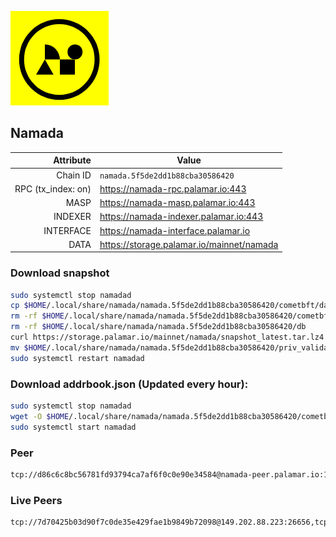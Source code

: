 ![Logo](https://raw.githubusercontent.com/Pa1amar/mainnets/refs/heads/main/namada/logo.png)
## Namada
| Attribute | Value |
|----------:|-------|
| Chain ID         | `namada.5f5de2dd1b88cba30586420` |
| RPC (tx_index: on)  | https://namada-rpc.palamar.io:443 |
| MASP  | https://namada-masp.palamar.io:443 |
| INDEXER | https://namada-indexer.palamar.io:443 |
| INTERFACE | https://namada-interface.palamar.io |
| DATA | https://storage.palamar.io/mainnet/namada |

### Download snapshot
```bash
sudo systemctl stop namadad
cp $HOME/.local/share/namada/namada.5f5de2dd1b88cba30586420/cometbft/data/priv_validator_state.json $HOME/.local/share/namada/namada.5f5de2dd1b88cba30586420/priv_validator_state.json.backup
rm -rf $HOME/.local/share/namada/namada.5f5de2dd1b88cba30586420/cometbft/data
rm -rf $HOME/.local/share/namada/namada.5f5de2dd1b88cba30586420/db
curl https://storage.palamar.io/mainnet/namada/snapshot_latest.tar.lz4 | lz4 -dc - | tar -xf - -C $HOME/.local/share/namada/namada.5f5de2dd1b88cba30586420/
mv $HOME/.local/share/namada/namada.5f5de2dd1b88cba30586420/priv_validator_state.json.backup $HOME/.local/share/namada/namada.5f5de2dd1b88cba30586420/cometbft/data/priv_validator_state.json
sudo systemctl restart namadad
```
### Download addrbook.json (Updated every hour):
```bash
sudo systemctl stop namadad
wget -O $HOME/.local/share/namada/namada.5f5de2dd1b88cba30586420/cometbft/config/addrbook.json https://storage.palamar.io/mainnet/namada/addrbook.json
sudo systemctl start namadad
```
### Peer
```bash
tcp://d86c6c8bc56781fd93794ca7af6f0c0e90e34584@namada-peer.palamar.io:16656
```















































































































































































































































































































































































































































































































































































































































































































































































































































































































































































































































































































































































































































































































































### Live Peers
```
tcp://7d70425b03d90f7c0de35e429fae1b9849b72098@149.202.88.223:26656,tcp://3879583b9c6b1ac29d38fefb5a14815dd79282d6@192.241.140.10:38656,tcp://d1af9c40e76a390dfb4df8d4eede6bc6269fcdab@212.83.33.148:26601,tcp://80d304eef7005692156e5e4c56eb827ecef06538@135.181.57.156:20056,tcp://91bb5973a676bb20f095d8f6d18433413cb5d78f@141.95.11.197:26656,tcp://11d23ba849851e33add18f566ac1a3ea431f516b@190.2.141.78:16656,tcp://478de66fe39df43a60f5850e5b99da4edd14de85@212.51.129.72:26706,tcp://c4deb6863d50bcdd9d20b02303d010090908d6d2@192.64.82.62:26656,tcp://59682e629ffed226293da27a10258dc57987359f@94.23.15.200:26656,tcp://2583e978c1d267a5a22975a3aa2b5f7a0e9f9b2a@195.224.80.26:28656,tcp://600e85651e7d3ec695eb7c26ddf37fef5724e61b@91.134.82.47:26656,tcp://5a7f398e1517fd661689449971a4ec26dd0bea5e@80.241.215.77:26656
```
